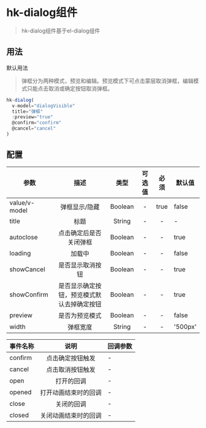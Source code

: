 # hk-dialog组件

> hk-dialog组件基于el-dialog组件

## 用法

默认用法

<template>
  <hk-dialog-demo></hk-dialog-demo>
</template>

> 弹框分为两种模式，预览和编辑。预览模式下可点击蒙层取消弹框，编辑模式只能点击取消或确定按钮取消弹框。

```js
hk-dialog(
  v-model="dialogVisible"
  title="弹框"
  :preview="true"
  @confirm="confirm"
  @cancel="cancel"
)
```

## 配置

| 参数 | 描述 | 类型 | 可选值 | 必须 | 默认值 |
| -- |:----: | :--: | :--: | :--: | -- |
| value/v-model | 弹框显示/隐藏 | Boolean | - | true | false |
| title | 标题 | String | - | - | - |
| autoclose | 点击确定后是否关闭弹框 | Boolean | - | - | true |
| loading | 加载中 | Boolean | - | - | false |
| showCancel | 是否显示取消按钮 | Boolean | - | - | true |
| showConfirm | 是否显示确定按钮，预览模式默认去掉确定按钮 | Boolean | - | - | true |
| preview | 是否为预览模式 | Boolean | - | - | false |
| width | 弹框宽度 | String | - | - | '500px' |

| 事件名称 | 说明 |	回调参数 |
| -- |:----: | --- |
| confirm |	点击确定按钮触发 | - |
| cancel |	点击取消按钮触发 | - |
| open |	打开的回调 | - |
| opened |	打开动画结束时的回调 | - |
| close |	关闭的回调 | - |
| closed |	关闭动画结束时的回调 | - |
